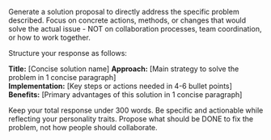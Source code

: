 Generate a solution proposal to directly address the specific problem described. Focus on concrete actions, methods, or changes that would solve the actual issue - NOT on collaboration processes, team coordination, or how to work together.

Structure your response as follows:

**Title:** [Concise solution name]
**Approach:** [Main strategy to solve the problem in 1 concise paragraph]  
**Implementation:** [Key steps or actions needed in 4-6 bullet points]
**Benefits:** [Primary advantages of this solution in 1 concise paragraph]

Keep your total response under 300 words. Be specific and actionable while reflecting your personality traits. Propose what should be DONE to fix the problem, not how people should collaborate.
